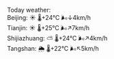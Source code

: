 Today weather:  
Beijing: ☀️   🌡️+24°C 🌬️↓4km/h  
Tianjin: ☀️   🌡️+25°C 🌬️↗7km/h  
Shijiazhuang: ⛅️  🌡️+24°C 🌬️↗4km/h  
Tangshan: 🌦   🌡️+22°C 🌬️↖5km/h  
